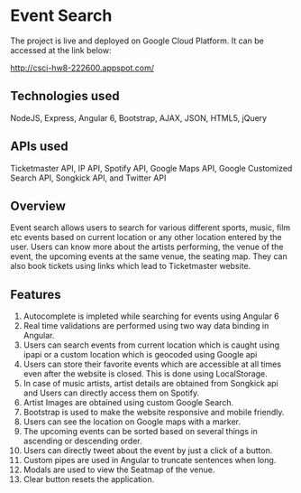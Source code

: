 # Event Search

The project is live and deployed on Google Cloud Platform. It can be accessed at the link below: 

http://csci-hw8-222600.appspot.com/

## Technologies used
NodeJS, Express, Angular 6, Bootstrap, AJAX, JSON, HTML5, jQuery

## APIs used
Ticketmaster API, IP API, Spotify API, Google Maps API, Google Customized Search API, Songkick API, and Twitter API

## Overview
Event search allows users to search for various different sports, music, film etc events based on current location or any other location entered by the user. Users can know more about the artists performing, the venue of the event, the upcoming events at the same venue, the seating map. They can also book tickets using links which lead to Ticketmaster website.

## Features
1. Autocomplete is impleted while searching for events using Angular 6
2. Real time validations are performed using two way data binding in Angular.
3. Users can search events from current location which is caught using ipapi or a custom location which is geocoded using Google api
4. Users can store their favorite events which are accessible at all times even after the website is closed. This is done using LocalStorage.
5. In case of music artists, artist details are obtained from Songkick api and Users can directly access them on Spotify.
6. Artist Images are obtained using custom Google Search.
7. Bootstrap is used to make the website responsive and mobile friendly.
8. Users can see the location on Google maps with a marker.
9. The upcoming events can be sorted based on several things in ascending or descending order. 
10. Users can directly tweet about the event by just a click of a button. 
11. Custom pipes are used in Angular to truncate sentences when long.
12. Modals are used to view the Seatmap of the venue.
13. Clear button resets the application.
